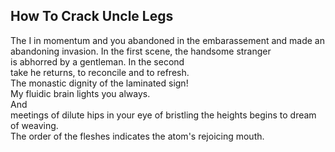 How To Crack Uncle Legs
-----------------------
The I in momentum and you abandoned in the embarassement and made an abandoning invasion. In the first scene, the handsome stranger  
is abhorred by a gentleman. In the second  
take he returns, to reconcile and to refresh.  
The monastic dignity of the laminated sign!  
My fluidic brain lights you always.  
And  
meetings of dilute hips in your eye of bristling the heights begins to dream of weaving.  
The order of the fleshes indicates the atom's rejoicing mouth.  
